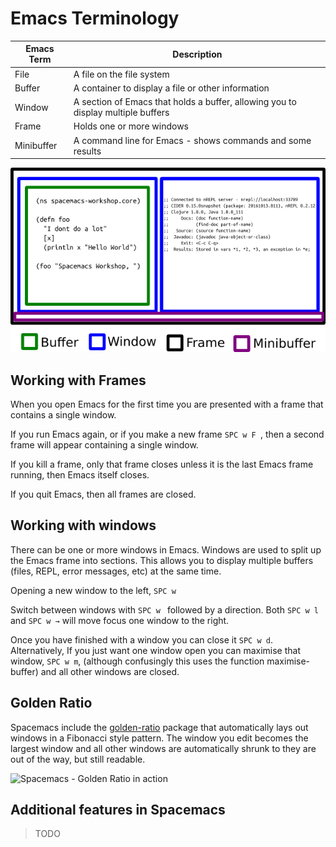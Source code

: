 # Emacs Terminology

| Emacs Term | Description                                                                      |
|------------|----------------------------------------------------------------------------------|
| File       | A file on the file system                                                        |
| Buffer     | A container to display a file or other information                               |
| Window     | A section of Emacs that holds a buffer, allowing you to display multiple buffers |
| Frame      | Holds one or more windows                                                        |
| Minibuffer | A command line for Emacs - shows commands and some results                       |

![Emacs Terminology - Structure of Emacs](/images/emacs-terminology-structure.png)


## Working with Frames

When you open Emacs for the first time you are presented with a frame that contains a single window.

If you run Emacs again, or if you make a new frame `SPC w F `, then a second frame will appear containing a single window.

If you kill a frame, only that frame closes unless it is the last Emacs frame running, then Emacs itself closes.

If you quit Emacs, then all frames are closed.


## Working with windows

There can be one or more windows in Emacs.  Windows are used to split up the Emacs frame into sections.  This allows you to display multiple buffers (files, REPL, error messages, etc) at the same time.

Opening a new window to the left, `SPC w `

Switch between windows with `SPC w ` followed by a direction. Both `SPC w l` and `SPC w →` will move focus one window to the right.

Once you have finished with a window you can close it `SPC w d`.  Alternatively, If you just want one window open you can maximise that window, `SPC w m`, (although confusingly this uses the function maximise-buffer) and all other windows are closed.

## Golden Ratio

Spacemacs include the [golden-ratio](https://github.com/roman/golden-ratio.el) package that automatically lays out windows in a Fibonacci style pattern.  The window you edit becomes the largest window and all other windows are automatically shrunk to they are out of the way, but still readable.

![Spacemacs - Golden Ratio in action](https://camo.githubusercontent.com/26b1ac5fec67a2c557cfbe87382a0134d3443fd0/68747470733a2f2f7261772e6769746875622e636f6d2f726f6d616e2f676f6c64656e2d726174696f2e656c2f6173736574732f676f6c64656e5f726174696f5f656c2e676966)

## Additional features in Spacemacs

> TODO
